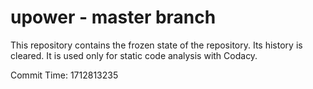 # upower - master branch

This repository contains the frozen state of the repository.
Its history is cleared. It is used only for static code
analysis with Codacy.

Commit Time: 1712813235